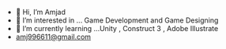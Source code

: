 - 👋 Hi, I’m Amjad
- 👀 I’m interested in ... Game Development and Game Designing
- 🌱 I’m currently learning ...Unity , Construct 3 , Adobe Illustrate
- amj996611@gmail.com

<!---
Amjad1210-MJ/Amjad1210-MJ is a ✨ special ✨ repository because its `README.md` (this file) appears on your GitHub profile.
You can click the Preview link to take a look at your changes.
--->
